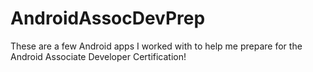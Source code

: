 # AndroidAssocDevPrep
These are a few Android apps I worked with to help me prepare for the Android Associate Developer Certification!
